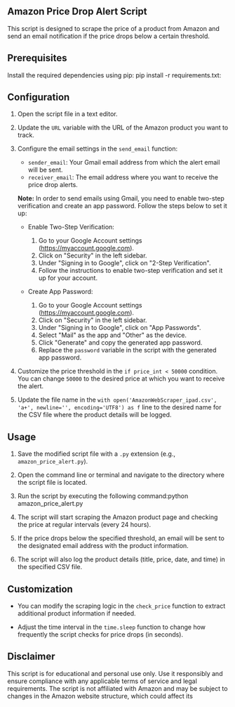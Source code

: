 ## Amazon Price Drop Alert Script
This script is designed to scrape the price of a product from Amazon and send an email notification if the price drops below a certain threshold.

## Prerequisites

Install the required dependencies using pip: pip install -r requirements.txt:

## Configuration

1. Open the script file in a text editor.

2. Update the `URL` variable with the URL of the Amazon product you want to track.

3. Configure the email settings in the `send_email` function:

   - `sender_email`: Your Gmail email address from which the alert email will be sent.
   - `receiver_email`: The email address where you want to receive the price drop alerts.

   **Note:** In order to send emails using Gmail, you need to enable two-step verification and create an app password. Follow the steps below to set it up:

   - Enable Two-Step Verification:
     1. Go to your Google Account settings (https://myaccount.google.com).
     2. Click on "Security" in the left sidebar.
     3. Under "Signing in to Google", click on "2-Step Verification".
     4. Follow the instructions to enable two-step verification and set it up for your account.

   - Create App Password:
     1. Go to your Google Account settings (https://myaccount.google.com).
     2. Click on "Security" in the left sidebar.
     3. Under "Signing in to Google", click on "App Passwords".
     4. Select "Mail" as the app and "Other" as the device.
     5. Click "Generate" and copy the generated app password.
     6. Replace the `password` variable in the script with the generated app password.

4. Customize the price threshold in the `if price_int < 50000` condition. You can change `50000` to the desired price at which you want to receive the alert.

5. Update the file name in the `with open('AmazonWebScraper_ipad.csv', 'a+', newline='', encoding='UTF8') as f` line to the desired name for the CSV file where the product details will be logged.

## Usage

1. Save the modified script file with a `.py` extension (e.g., `amazon_price_alert.py`).

2. Open the command line or terminal and navigate to the directory where the script file is located.

3. Run the script by executing the following command:python amazon_price_alert.py

4. The script will start scraping the Amazon product page and checking the price at regular intervals (every 24 hours).

5. If the price drops below the specified threshold, an email will be sent to the designated email address with the product information.

6. The script will also log the product details (title, price, date, and time) in the specified CSV file.

## Customization

- You can modify the scraping logic in the `check_price` function to extract additional product information if needed.

- Adjust the time interval in the `time.sleep` function to change how frequently the script checks for price drops (in seconds).

## Disclaimer

This script is for educational and personal use only. Use it responsibly and ensure compliance with any applicable terms of service and legal requirements. The script is not affiliated with Amazon and may be subject to changes in the Amazon website structure, which could affect its

